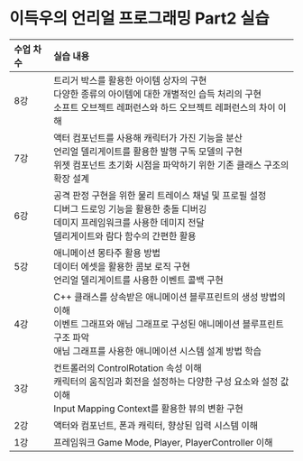 # 이득우의 언리얼 프로그래밍 Part2 실습

| <b>수업 차수</b> |  <b>실습 내용</b> |
| :-------------- | :------------------ |
| 8강 | 트리거 박스를 활용한 아이템 상자의 구현 </br> 다양한 종류의 아이템에 대한 개별적인 습득 처리의 구현 </br> 소프트 오브젝트 레퍼런스와 하드 오브젝트 레퍼런스의 차이 이해  |
| 7강 | 액터 컴포넌트를 사용해 캐릭터가 가진 기능을 분산 </br> 언리얼 델리게이트를 활용한 발행 구독 모델의 구현 </br> 위젯 컴포넌트 초기화 시점을 파악하기 위한 기존 클래스 구조의 확장 설계  |
| 6강 | 공격 판정 구현을 위한 물리 트레이스 채널 및 프로필 설정 </br> 디버그 드로잉 기능을 활용한 충돌 디버깅 </br> 데미지 프레임워크를 사용한 데미지 전달 </br> 델리게이트와 람다 함수의 간편한 활용  |
| 5강 | 애니메이션 몽타주 활용 방법 </br> 데이터 에셋을 활용한 콤보 로직 구현 </br> 언리얼 델리게이트를 사용한 이벤트 콜백 구현  |
| 4강 | C++ 클래스를 상속받은 애니메이션 블루프린트의 생성 방법의 이해 </br> 이벤트 그래프와 애님 그래프로 구성된 애니메이션 블루프린트 구조 파악 </br> 애님 그래프를 사용한 애니메이션 시스템 설계 방법 학습  |
| 3강 | 컨트롤러의 ControlRotation 속성 이해 </br> 캐릭터의 움직임과 회전을 설정하는 다양한 구성 요소와 설정 값 이해 </br> Input Mapping Context를 활용한 뷰의 변환 구현  |
| 2강 | 액터와 컴포넌트, 폰과 캐릭터, 향상된 입력 시스템 이해  |
| 1강 | 프레임워크 Game Mode, Player, PlayerController 이해  |
